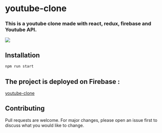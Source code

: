 # youtube-clone



### This is a youtube clone made with react, redux, firebase and Youtube API. 


![](https://i.ytimg.com/vi/Mos5QJAje28/hq720.jpg?sqp=-oaymwEcCNAFEJQDSFXyq4qpAw4IARUAAIhCGAFwAcABBg==&rs=AOn4CLCFbVeOdpHjPmjEkLBCOpvPJC5eMg)

## Installation

```bash
npm run start
```

## The project is deployed on Firebase : 
[youtube-clone](https://not-yt.web.app/)



## Contributing
Pull requests are welcome. For major changes, please open an issue first to discuss what you would like to change.


